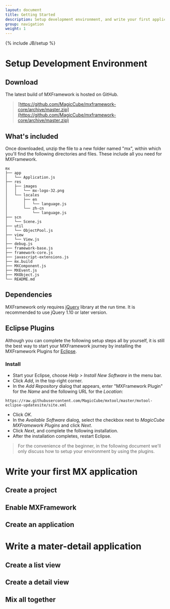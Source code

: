```yaml
---
layout: document
title: Getting Started
description: Setup development environment, and write your first application with MXFramework.
group: navigation
weight: 1
---
```

{% include JB/setup %}

# Setup Development Environment
## Download
The latest build of MXFramework is hosted on GitHub.
> [https://github.com/MagicCube/mxframework-core/archive/master.zip](https://github.com/MagicCube/mxframework-core/archive/master.zip)


## What's included
Once downloaded, unzip the file to a new folder named "mx", within which you'll find the following directories and files.
These include all you need for MXFramework. 

```
mx
├── app
│   └── Application.js
├── res
│   ├── images
│   │   └── mx-logo-32.png
│   └── locales
│       ├── en
│       │   └── language.js
│       └── zh-cn
│           └── language.js
├── scn
│   └── Scene.js
├── util
│   └── ObjectPool.js
├── view
│   └── View.js
├── debug.js
├── framework-base.js
├── framework-core.js
├── javascript-extensions.js
├── mx.build
├── MXComponent.js
├── MXEvent.js
├── MXObject.js
└── README.md 
```  

## Dependencies
MXFramework only requires [jQuery](http://jquery.com) library at the run time. It is recommended to use jQuery 1.10 or later version.

## Eclipse Plugins
Although you can complete the following setup steps all by yourself, it is still the best way to start your MXFramework journey by installing the MXFramework Plugins for [Eclipse](http://eclipse.org/downloads/).

### Install
* Start your Eclipse, choose *Help > Install New Software* in the menu bar.
* Click *Add*, in the top-right corner.
* In the *Add Repository* dialog that appears, enter "MXFramework Plugin" for the *Name* and the following URL for the *Location*:
```
https://raw.githubusercontent.com/MagicCube/mxtool/master/mxtool-eclipse-updatesite/site.xml
```
* Click *OK*.
* In the *Available Software* dialog, select the checkbox next to *MagicCube MXFramework Plugins* and click *Next*.
* Click *Next*, and complete the following installation. 
* After the installation completes, restart Eclipse.

> For the convenience of the beginner, in the following document we'll only discuss how to setup your environment by using the plugins.

# Write your first MX application
## Create a project


## Enable MXFramework


## Create an application




# Write a mater-detail application
## Create a list view


## Create a detail view


## Mix all together
